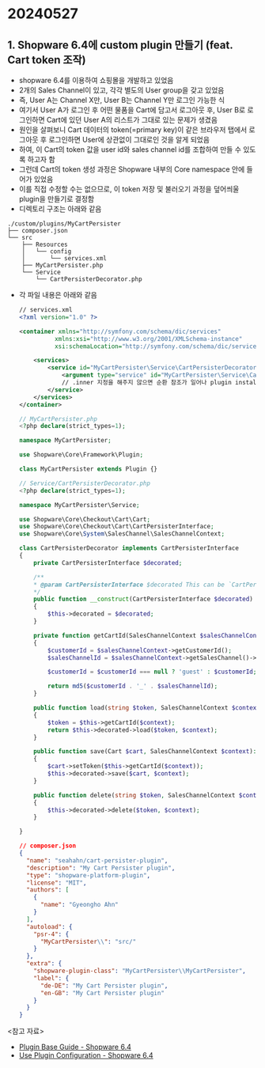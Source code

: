 # 20240527

## 1. Shopware 6.4에 custom plugin 만들기 (feat. Cart token 조작)

- shopware 6.4를 이용하여 쇼핑몰을 개발하고 있었음
- 2개의 Sales Channel이 있고, 각각 별도의 User group을 갖고 있었음
- 즉, User A는 Channel X만, User B는 Channel Y만 로그인 가능한 식
- 여기서 User A가 로그인 후 어떤 물품을 Cart에 담고서 로그아웃 후, User B로 로그인하면 Cart에 있던 User A의 리스트가 그대로 있는 문제가 생겼음
- 원인을 살펴보니 Cart 데이터의 token(=primary key)이 같은 브라우저 탭에서 로그아웃 후 로그인하면 User에 상관없이 그대로인 것을 알게 되었음
- 하여, 이 Cart의 token 값을 user id와 sales channel id를 조합하여 만들 수 있도록 하고자 함
- 그런데 Cart의 token 생성 과정은 Shopware 내부의 Core namespace 안에 들어가 있었음
- 이를 직접 수정할 수는 없으므로, 이 token 저장 및 불러오기 과정을 덮어씌울 plugin을 만들기로 결정함
- 디렉토리 구조는 아래와 같음

```
./custom/plugins/MyCartPersister
├── composer.json
└── src
    ├── Resources
    │   └── config
    │       └── services.xml
    ├── MyCartPersister.php
    └── Service
        └── CartPersisterDecorator.php
```

- 각 파일 내용은 아래와 같음

  ```xml
  // services.xml
  <?xml version="1.0" ?>

  <container xmlns="http://symfony.com/schema/dic/services"
            xmlns:xsi="http://www.w3.org/2001/XMLSchema-instance"
            xsi:schemaLocation="http://symfony.com/schema/dic/services http://symfony.com/schema/dic/services/services-1.0.xsd">

      <services>
          <service id="MyCartPersister\Service\CartPersisterDecorator" decorates="Shopware\Core\Checkout\Cart\CartPersister" public="true">
              <argument type="service" id="MyCartPersister\Service\CartPersisterDecorator.inner"/>
              // .inner 지정을 해주지 않으면 순환 참조가 일어나 plugin install을 할 수 없음
          </service>
      </services>
  </container>
  ```

  ```php
  // MyCartPersister.php
  <?php declare(strict_types=1);

  namespace MyCartPersister;

  use Shopware\Core\Framework\Plugin;

  class MyCartPersister extends Plugin {}
  ```

  ```php
  // Service/CartPersisterDecorator.php
  <?php declare(strict_types=1);

  namespace MyCartPersister\Service;

  use Shopware\Core\Checkout\Cart\Cart;
  use Shopware\Core\Checkout\Cart\CartPersisterInterface;
  use Shopware\Core\System\SalesChannel\SalesChannelContext;

  class CartPersisterDecorator implements CartPersisterInterface
  {
      private CartPersisterInterface $decorated;

      /**
      * @param CartPersisterInterface $decorated This can be `CartPersister` or `RedisCartPersister`.
      */
      public function __construct(CartPersisterInterface $decorated)
      {
          $this->decorated = $decorated;
      }

      private function getCartId(SalesChannelContext $salesChannelContext): string
      {
          $customerId = $salesChannelContext->getCustomerId();
          $salesChannelId = $salesChannelContext->getSalesChannel()->getId();

          $customerId = $customerId === null ? 'guest' : $customerId;

          return md5($customerId . '_' . $salesChannelId);
      }

      public function load(string $token, SalesChannelContext $context): Cart
      {
          $token = $this->getCartId($context);
          return $this->decorated->load($token, $context);
      }

      public function save(Cart $cart, SalesChannelContext $context): void
      {
          $cart->setToken($this->getCartId($context));
          $this->decorated->save($cart, $context);
      }

      public function delete(string $token, SalesChannelContext $context): void
      {
          $this->decorated->delete($token, $context);
      }

  }
  ```

  ```json
  // composer.json
  {
    "name": "seahahn/cart-persister-plugin",
    "description": "My Cart Persister plugin",
    "type": "shopware-platform-plugin",
    "license": "MIT",
    "authors": [
      {
        "name": "Gyeongho Ahn"
      }
    ],
    "autoload": {
      "psr-4": {
        "MyCartPersister\\": "src/"
      }
    },
    "extra": {
      "shopware-plugin-class": "MyCartPersister\\MyCartPersister",
      "label": {
        "de-DE": "My Cart Persister plugin",
        "en-GB": "My Cart Persister plugin"
      }
    }
  }
  ```

<참고 자료>

- [Plugin Base Guide - Shopware 6.4](https://developer.shopware.com/docs/v6.4/guides/plugins/plugins/plugin-base-guide.html)
- [Use Plugin Configuration - Shopware 6.4](https://developer.shopware.com/docs/v6.4/guides/plugins/plugins/plugin-fundamentals/use-plugin-configuration.html)
